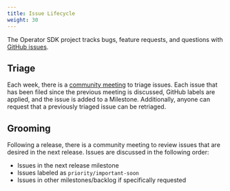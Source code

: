 ```yaml
---
title: Issue Lifecycle
weight: 30
---
```


The Operator SDK project tracks bugs, feature requests, and questions
with [GitHub
issues](https://github.com/operator-framework/operator-sdk/issues).

## Triage

Each week, there is a [community
meeting](https://github.com/operator-framework/community/#operator-sdk-community-issue-triagegrooming)
to triage issues. Each issue that has been filed since the previous
meeting is discussed, GitHub labels are applied, and the issue is added
to a Milestone. Additionally, anyone can request that a previously
triaged issue can be retriaged.

## Grooming

Following a release, there is a community meeting to review issues that
are desired in the next release. Issues are discussed in the following
order:

- Issues in the next release milestone
- Issues labeled as `priority/important-soon`
- Issues in other milestones/backlog if specifically requested
